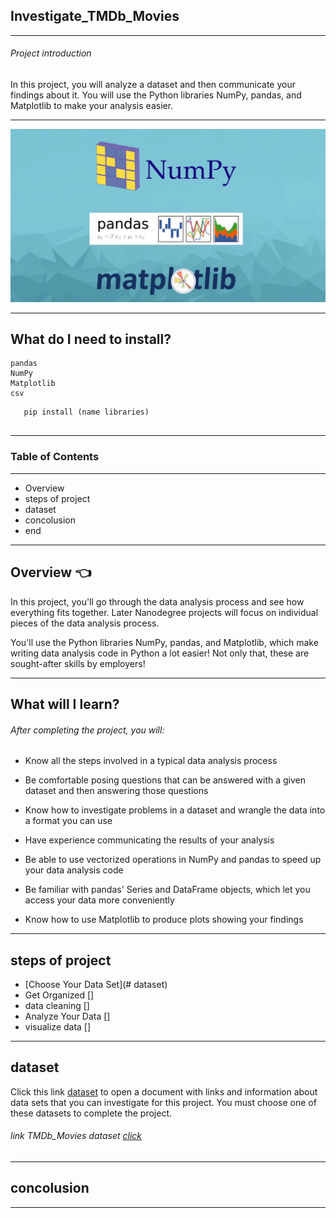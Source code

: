 ## **Investigate_TMDb_Movies** 

---
###### Project introduction

In this project, you will analyze a dataset and then communicate your findings about it. You will use the Python libraries NumPy, pandas, and Matplotlib to make your analysis easier.

---

<p align = "center">
<img src = "./images/mat.png" />
</p>

---
## What do I need to install?
```
pandas
NumPy
Matplotlib
csv

```
```
   pip install (name libraries)
   
```
---


### Table of Contents
---

- Overview
- steps of project
- dataset
- concolusion
- end

---
## Overview :point_left:

In this project, you'll go through the data analysis process and see how everything fits together. Later Nanodegree projects will focus on individual pieces of the data analysis process.

You'll use the Python libraries NumPy, pandas, and Matplotlib, which make writing data analysis code in Python a lot easier! Not only that, these are sought-after skills by employers!


---

## What will I learn?

###### After completing the project, you will:

- Know all the steps involved in a typical data analysis process

- Be comfortable posing questions that can be answered with a given dataset and then answering those questions

- Know how to investigate problems in a dataset and wrangle the data into a format you can use

- Have experience communicating the results of your analysis

- Be able to use vectorized operations in NumPy and pandas to speed up your data analysis code

- Be familiar with pandas' Series and DataFrame objects, which let you access your data more conveniently

- Know how to use Matplotlib to produce plots showing your findings


---

## steps of project

- [Choose Your Data Set](# dataset)
- Get Organized []
- data cleaning []
- Analyze Your Data []
- visualize data []


---

## dataset

Click this link [dataset](https://s3.amazonaws.com/video.udacity-data.com/topher/2018/July/5b57919a_data-set-options/data-set-options.pdf) to open a document with links and information about data sets that you can investigate for this project. You must choose one of these datasets to complete the project.

###### link TMDb_Movies dataset [click](https://d17h27t6h515a5.cloudfront.net/topher/2017/October/59dd1c4c_tmdb-movies/tmdb-movies.csv.) 

---

## concolusion

---



